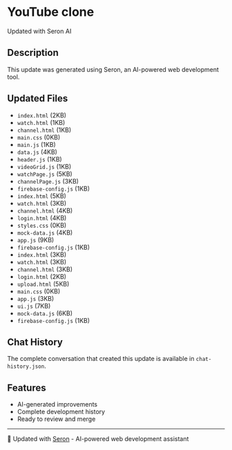 # YouTube clone 

Updated with Seron AI

## Description
This update was generated using Seron, an AI-powered web development tool.

## Updated Files
- `index.html` (2KB)
- `watch.html` (1KB)
- `channel.html` (1KB)
- `main.css` (0KB)
- `main.js` (1KB)
- `data.js` (4KB)
- `header.js` (1KB)
- `videoGrid.js` (1KB)
- `watchPage.js` (5KB)
- `channelPage.js` (3KB)
- `firebase-config.js` (1KB)
- `index.html` (5KB)
- `watch.html` (3KB)
- `channel.html` (4KB)
- `login.html` (4KB)
- `styles.css` (0KB)
- `mock-data.js` (4KB)
- `app.js` (9KB)
- `firebase-config.js` (1KB)
- `index.html` (3KB)
- `watch.html` (3KB)
- `channel.html` (3KB)
- `login.html` (2KB)
- `upload.html` (5KB)
- `main.css` (0KB)
- `app.js` (3KB)
- `ui.js` (7KB)
- `mock-data.js` (6KB)
- `firebase-config.js` (1KB)

## Chat History
The complete conversation that created this update is available in `chat-history.json`.

## Features
- AI-generated improvements
- Complete development history
- Ready to review and merge

---
🤖 Updated with [Seron](https://seron.dev) - AI-powered web development assistant
